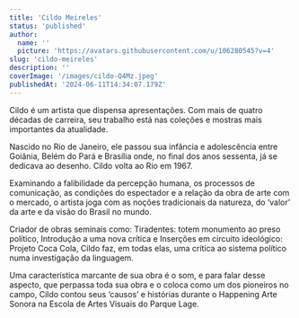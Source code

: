 ```yaml
---
title: 'Cildo Meireles'
status: 'published'
author:
  name: ''
  picture: 'https://avatars.githubusercontent.com/u/106280545?v=4'
slug: 'cildo-meireles'
description: ''
coverImage: '/images/cildo-Q4Mz.jpeg'
publishedAt: '2024-06-11T14:34:07.179Z'
---
```


Cildo é um artista que dispensa apresentações. Com mais de quatro décadas de carreira, seu trabalho está nas coleções e mostras mais importantes da atualidade.

Nascido no Rio de Janeiro, ele passou sua infância e adolescência entre Goiânia, Belém do Pará e Brasília onde, no final dos anos sessenta, já se dedicava ao desenho. Cildo volta ao Rio em 1967.

Examinando a falibilidade da percepção humana, os processos de comunicação, as condições do espectador e a relação da obra de arte com o mercado, o artista joga com as noções tradicionais da natureza, do ‘valor’ da arte e da visão do Brasil no mundo.

Criador de obras seminais como: Tiradentes: totem monumento ao preso político, Introdução a uma nova crítica e Inserções em circuito ideológico: Projeto Coca Cola, Cildo faz, em todas elas, uma crítica ao sistema político numa investigação da linguagem.

Uma característica marcante de sua obra é o som, e para falar desse aspecto, que perpassa toda sua obra e o coloca como um dos pioneiros no campo, Cildo contou seus ‘causos’ e histórias durante o Happening Arte Sonora na Escola de Artes Visuais do Parque Lage.